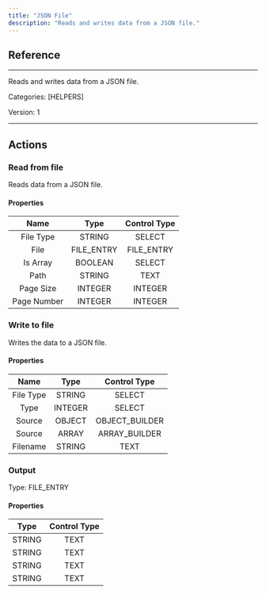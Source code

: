 ```yaml
---
title: "JSON File"
description: "Reads and writes data from a JSON file."
---
```

## Reference
<hr />

Reads and writes data from a JSON file.

Categories: [HELPERS]

Version: 1

<hr />






## Actions


### Read from file
Reads data from a JSON file.

#### Properties

|      Name      |     Type     |     Control Type     |
|:--------------:|:------------:|:--------------------:|
| File Type | STRING | SELECT  |
| File | FILE_ENTRY | FILE_ENTRY  |
| Is Array | BOOLEAN | SELECT  |
| Path | STRING | TEXT  |
| Page Size | INTEGER | INTEGER  |
| Page Number | INTEGER | INTEGER  |




### Write to file
Writes the data to a JSON file.

#### Properties

|      Name      |     Type     |     Control Type     |
|:--------------:|:------------:|:--------------------:|
| File Type | STRING | SELECT  |
| Type | INTEGER | SELECT  |
| Source | OBJECT | OBJECT_BUILDER  |
| Source | ARRAY | ARRAY_BUILDER  |
| Filename | STRING | TEXT  |


### Output



Type: FILE_ENTRY

#### Properties

|     Type     |     Control Type     |
|:------------:|:--------------------:|
| STRING | TEXT  |
| STRING | TEXT  |
| STRING | TEXT  |
| STRING | TEXT  |





